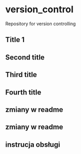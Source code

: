 # version_control
Repository for version controlling

## Title 1

## Second title

## Third title

## Fourth title

## zmiany w readme


## zmiany w readme

## instrucja obsługi